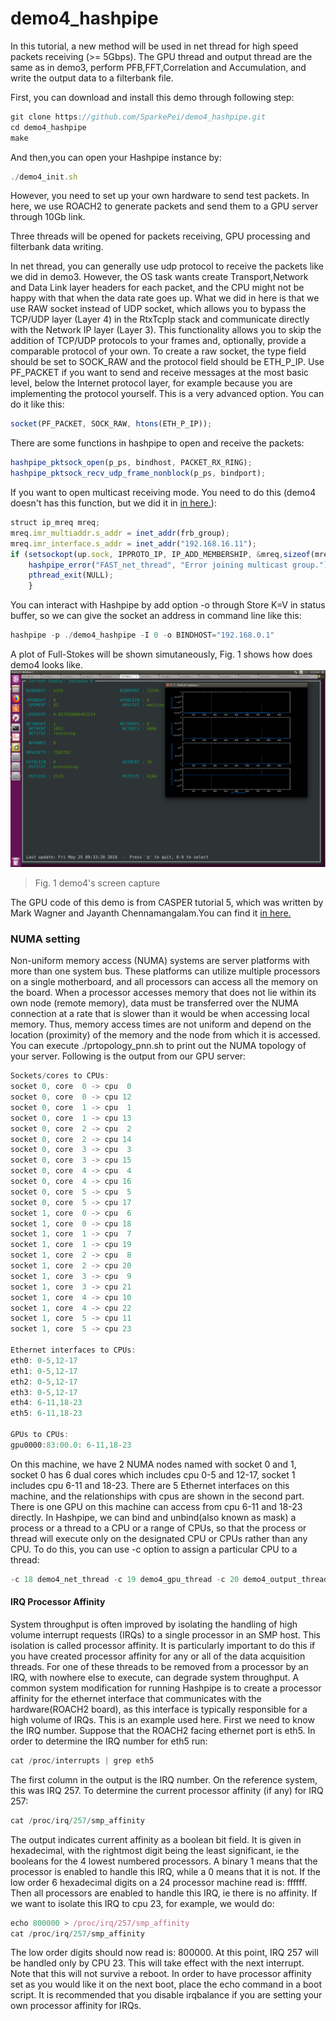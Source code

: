 # demo4_hashpipe
In this tutorial, a new method will be used in net thread for high speed packets receiving (>= 5Gbps). The GPU thread and output thread are the same as in demo3,  perform PFB,FFT,Correlation and Accumulation, and write the output data to a filterbank file.

First, you can download and install this demo through following step:
```javascript
git clone https://github.com/SparkePei/demo4_hashpipe.git
cd demo4_hashpipe
make
```
And then,you can open your Hashpipe instance by:
```javascript
./demo4_init.sh
```
However, you need to set up your own hardware to send test packets. In here, we use ROACH2 to generate packets and send them to a GPU server through 10Gb link.

Three threads will be opened for packets receiving, GPU processing and filterbank data writing.

In net thread, you can generally use udp protocol to receive the packets like we did in demo3. However, the OS task wants create Transport,Network and Data Link layer headers for each packet, and the CPU might not be happy with that when the data rate goes up. What we did in here is that we use RAW socket instead of UDP socket, which allows you to bypass the TCP/UDP layer (Layer 4) in the RtxTcpIp stack and communicate directly with the Network IP layer (Layer 3). This functionality allows you to skip the addition of TCP/UDP protocols to your frames and, optionally, provide a comparable protocol of your own.
To create a raw socket, the type field should be set to SOCK_RAW and the protocol field should be ETH_P_IP.
Use PF_PACKET if you want to send and receive messages at the most basic level, below the Internet protocol layer, for example because you are implementing the protocol yourself.  This is a very advanced option. You can do it like this:
```javascript
socket(PF_PACKET, SOCK_RAW, htons(ETH_P_IP));
```
There are some functions in hashpipe to open and receive the packets:
```javascript
hashpipe_pktsock_open(p_ps, bindhost, PACKET_RX_RING);
hashpipe_pktsock_recv_udp_frame_nonblock(p_ps, bindport);
```
If you want to open multicast receiving mode. You need to do this (demo4 doesn't has this function, but we did it in [in here.](https://github.com/SparkePei/FAST_hashpipe)):
```javascript
struct ip_mreq mreq;
mreq.imr_multiaddr.s_addr = inet_addr(frb_group);
mreq.imr_interface.s_addr = inet_addr("192.168.16.11");
if (setsockopt(up.sock, IPPROTO_IP, IP_ADD_MEMBERSHIP, &mreq,sizeof(mreq)) < 0) {
    hashpipe_error("FAST_net_thread", "Error joining multicast group.");
    pthread_exit(NULL);
    }
```
You can interact with Hashpipe by add option -o through Store K=V in status buffer, so we can give the socket an address in command line like this:
```javascript
hashpipe -p ./demo4_hashpipe -I 0 -o BINDHOST="192.168.0.1"
```
A plot of Full-Stokes will be shown simutaneously, Fig. 1 shows how does demo4 looks like.
![demo4 screen](demo4-screen.png)
> Fig. 1 demo4's screen capture

The GPU code of this demo is from CASPER tutorial 5, which was written by Mark Wagner and Jayanth Chennamangalam.You can find it [in here.](https://casper.berkeley.edu/wiki/Tutorial_5:_Heterogeneous_Instrumentation)
### NUMA setting
Non-uniform memory access (NUMA) systems are server platforms with more than one system bus. These platforms can utilize multiple processors on a single motherboard, and all processors can access all the memory on the board. When a processor accesses memory that does not lie within its own node (remote memory), data must be transferred over the NUMA connection at a rate that is slower than it would be when accessing local memory. Thus, memory access times are not uniform and depend on the location (proximity) of the memory and the node from which it is accessed.
You can execute ./prtopology_pnn.sh to print out the NUMA topology of your server. Following is the output from our GPU server:
```javascript
Sockets/cores to CPUs:
socket 0, core  0 -> cpu  0
socket 0, core  0 -> cpu 12
socket 0, core  1 -> cpu  1
socket 0, core  1 -> cpu 13
socket 0, core  2 -> cpu  2
socket 0, core  2 -> cpu 14
socket 0, core  3 -> cpu  3
socket 0, core  3 -> cpu 15
socket 0, core  4 -> cpu  4
socket 0, core  4 -> cpu 16
socket 0, core  5 -> cpu  5
socket 0, core  5 -> cpu 17
socket 1, core  0 -> cpu  6
socket 1, core  0 -> cpu 18
socket 1, core  1 -> cpu  7
socket 1, core  1 -> cpu 19
socket 1, core  2 -> cpu  8
socket 1, core  2 -> cpu 20
socket 1, core  3 -> cpu  9
socket 1, core  3 -> cpu 21
socket 1, core  4 -> cpu 10
socket 1, core  4 -> cpu 22
socket 1, core  5 -> cpu 11
socket 1, core  5 -> cpu 23

Ethernet interfaces to CPUs:
eth0: 0-5,12-17
eth1: 0-5,12-17
eth2: 0-5,12-17
eth3: 0-5,12-17
eth4: 6-11,18-23
eth5: 6-11,18-23

GPUs to CPUs:
gpu0000:83:00.0: 6-11,18-23
```
On this machine, we have 2 NUMA nodes named with socket 0 and 1, socket 0 has 6 dual cores which includes cpu 0-5 and 12-17, socket 1 includes cpu 6-11 and 18-23. There are 5 Ethernet interfaces on this machine, and the relationships with cpus are shown in the second part. There is one GPU on this machine can access from cpu 6-11 and 18-23 directly.
In Hashpipe, we can bind and unbind(also known as mask) a process or a thread to a CPU or a range of CPUs, so that the process or thread will execute only on the designated CPU or CPUs rather than any CPU.
To do this, you can use -c option to assign a particular CPU to a thread:
```javascript
-c 18 demo4_net_thread -c 19 demo4_gpu_thread -c 20 demo4_output_thread
```
#### IRQ Processor Affinity
System throughput is often improved by isolating the handling of high volume interrupt requests (IRQs) to a single processor in an SMP host. This isolation is called processor affinity. It is particularly important to do this if you have created processor affinity for any or all of the data acquisition threads. For one of these threads to be removed from a processor by an IRQ, with nowhere else to execute, can degrade system throughput. A common system modification for running Hashpipe is to create a processor affinity for the ethernet interface that communicates with the hardware(ROACH2 board), as this interface is typically responsible for a high volume of IRQs. This is an example used here. 
First we need to know the IRQ number. Suppose that the ROACH2 facing ethernet port is eth5. In order to determine the IRQ number for eth5 run:
```javascript
cat /proc/interrupts | grep eth5
```
The first column in the output is the IRQ number. On the reference system, this was IRQ 257. To determine the current processor affinity (if any) for IRQ 257: 
```javascript
cat /proc/irq/257/smp_affinity
```
The output indicates current affinity as a boolean bit field. It is given in hexadecimal, with the rightmost digit being the least significant, ie the booleans for the 4 lowest numbered processors. A binary 1 means that the processor is enabled to handle this IRQ, while a 0 means that it is not. If the low order 6 hexadecimal digits on a 24 processor machine read is: ffffff. Then all processors are enabled to handle this IRQ, ie there is no affinity. If we want to isolate this IRQ to cpu 23, for example, we would do: 
```javascript
echo 800000 > /proc/irq/257/smp_affinity
cat /proc/irq/257/smp_affinity
```
The low order digits should now read is: 800000. At this point, IRQ 257 will be handled only by CPU 23. This will take effect with the next interrupt.
Note that this will not survive a reboot. In order to have processor affinity set as you would like it on the next boot, place the echo command in a boot script.
It is recommended that you disable irqbalance if you are setting your own processor affinity for IRQs. 


